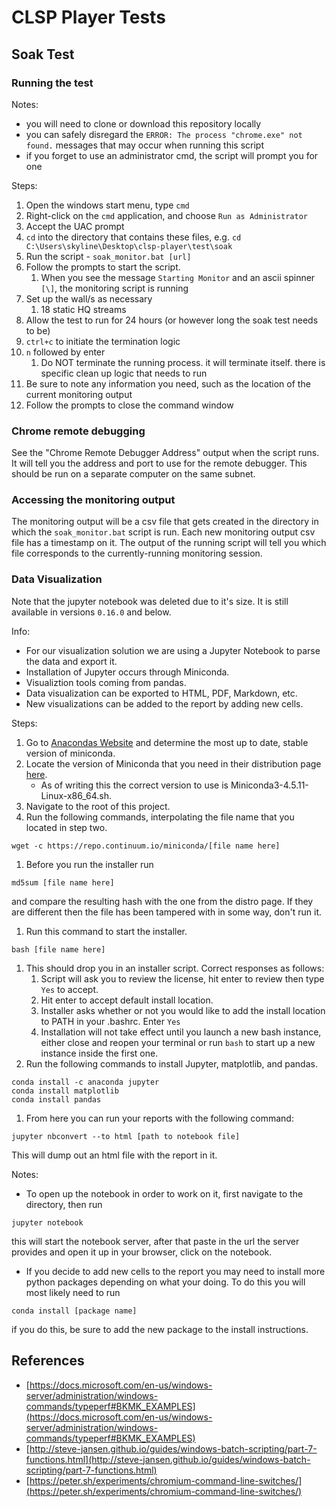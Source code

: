 # CLSP Player Tests

## Soak Test

### Running the test

Notes:
* you will need to clone or download this repository locally
* you can safely disregard the `ERROR: The process "chrome.exe" not found.` messages that may occur when running this script
* if you forget to use an administrator cmd, the script will prompt you for one

Steps:
1. Open the windows start menu, type `cmd`
1. Right-click on the `cmd` application, and choose `Run as Administrator`
1. Accept the UAC prompt
1. `cd` into the directory that contains these files, e.g. `cd C:\Users\skyline\Desktop\clsp-player\test\soak`
1. Run the script - `soak_monitor.bat [url]`
1. Follow the prompts to start the script.
    1. When you see the message `Starting Monitor` and an ascii spinner `[\]`, the monitoring script is running
1. Set up the wall/s as necessary
    1. 18 static HQ streams
1. Allow the test to run for 24 hours (or however long the soak test needs to be)
1. `ctrl+c` to initiate the termination logic
1. `n` followed by enter
    1. Do NOT terminate the running process.  it will terminate itself.  there is specific clean up logic that needs to run
1. Be sure to note any information you need, such as the location of the current monitoring output
1. Follow the prompts to close the command window

### Chrome remote debugging

See the "Chrome Remote Debugger Address" output when the script runs.  It will tell you the address and port to use for the remote debugger.  This should be run on a separate computer on the same subnet.

### Accessing the monitoring output

The monitoring output will be a csv file that gets created in the directory in which the `soak_monitor.bat` script is run.  Each new monitoring output csv file has a timestamp on it.  The output of the running script will tell you which file corresponds to the currently-running monitoring session.

### Data Visualization

Note that the jupyter notebook was deleted due to it's size.  It is still available in versions `0.16.0` and below.

Info:
* For our visualization solution we are using a Jupyter Notebook to parse the data and export it.
* Installation of Jupyter occurs through Miniconda.
* Visualiztion tools coming from pandas.
* Data visualization can be exported to HTML, PDF, Markdown, etc.
* New visualizations can be added to the report by adding new cells.

Steps:
1. Go to [Anacondas Website](https://www.anaconda.com/) and determine the most up to date, stable version of miniconda.
1. Locate the version of Miniconda that you need in their distribution page [here](https://repo.anaconda.com/miniconda/).
	* As of writing this the correct version to use is Miniconda3-4.5.11-Linux-x86_64.sh.
1. Navigate to the root of this project.
1. Run the following commands, interpolating the file name that you located in step two.
```
wget -c https://repo.continuum.io/miniconda/[file name here]
```
1. Before you run the installer run
```
md5sum [file name here]
```
and compare the resulting hash with the one from the distro page. If they are different then the file has been tampered with in some way, don't run it.
1. Run this command to start the installer.
```
bash [file name here]
```
1. This should drop you in an installer script. Correct responses as follows:
	1. Script will ask you to review the license, hit enter to review then type `Yes` to accept.
	1. Hit enter to accept default install location.
	1. Installer asks whether or not you would like to add the install location to PATH in your .bashrc. Enter `Yes`
	1. Installation will not take effect until you launch a new bash instance, either close and reopen your terminal or run `bash` to start up a new instance inside the first one.
1. Run the following commands to install Jupyter, matplotlib, and pandas.
```
conda install -c anaconda jupyter
conda install matplotlib
conda install pandas
```
1. From here you can run your reports with the following command:
```
jupyter nbconvert --to html [path to notebook file]
```
This will dump out an html file with the report in it.

Notes:
* To open up the notebook in order to work on it, first navigate to the directory, then run
```
jupyter notebook
```
this will start the notebook server, after that paste in the url the server provides and open it up in your browser, click on the notebook.

* If you decide to add new cells to the report you may need to install more python packages depending on what your doing. To do this you will most likely need to run
```
conda install [package name]
```
if you do this, be sure to add the new package to the install instructions.

## References

* [https://docs.microsoft.com/en-us/windows-server/administration/windows-commands/typeperf#BKMK_EXAMPLES](https://docs.microsoft.com/en-us/windows-server/administration/windows-commands/typeperf#BKMK_EXAMPLES)
* [http://steve-jansen.github.io/guides/windows-batch-scripting/part-7-functions.html](http://steve-jansen.github.io/guides/windows-batch-scripting/part-7-functions.html)
* [https://peter.sh/experiments/chromium-command-line-switches/](https://peter.sh/experiments/chromium-command-line-switches/)
